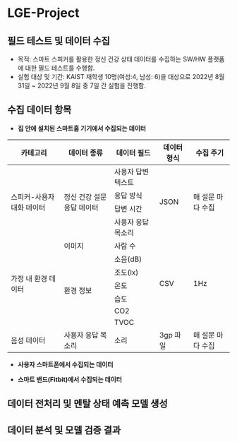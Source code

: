 # LGE-Project

## 필드 테스트 및 데이터 수집

* 목적: 스마트 스피커를 활용한 정신 건강 상태 데이터를 수집하는 SW/HW 플랫폼에 대한 필드 테스트를 수행함.  
* 실험 대상 및 기간: KAIST 재학생 10명(여성:4, 남성: 6)을 대상으로 2022년 8월 31일 ~ 2022년 9월 8일 중 7일 간 실험을 진행함. 

## 수집 데이터 항목

* **집 안에 설치된 스마트홈 기기에서 수집되는 데이터**

<table>
  <thead>
    <tr>
      <th>카테고리</th>
      <th>데이터 종류</th>
      <th>데이터 필드</th>
      <th>데이터 형식</th>
      <th>수집 주기</th>
    </tr>
  </thead>
  <tbody>
    <tr>
      <td rowspan="4">스피커-사용자 대화 데이터</td>
      <td rowspan="4">정신 건강 설문 응답 데이터</td>
      <td>사용자 답변 텍스트</td>
      <td rowspan="4">JSON</td>
      <td rowspan="4">매 설문 마다 수집</td>
    </tr>
    <tr>
      <td>응답 방식</td>
    </tr>
    <tr>
      <td>답변 시간</td>
    </tr>
    <tr>
      <td>사용자 응답 목소리</td>
    </tr>
     <tr>
      <td rowspan="7">가정 내 환경 데이터</td>
      <td>이미지</td>
      <td>사람 수</td>
      <td rowspan="7">CSV</td>
      <td rowspan="7">1Hz</td>
    </tr>
    <tr>
      <td rowspan="6">환경 정보</td>
      <td>소음(dB)</td>
    </tr>
    <tr>
      <td>조도(lx)</td>
    </tr>
     <tr>
      <td>온도</td>
    </tr>
    <tr>
      <td>습도</td>
    </tr>
    <tr>
     <td>CO2</td>
    </tr>
    <tr>
     <td>TVOC</td>
    </tr>
    <tr>
      <td>음성 데이터</td>
      <td>사용자 응답 목소리</td>
      <td>소리</td>
      <td>3gp 파일</td>
      <td>매 설문 마다 수집</td>
    </tr>
  </tbody>
</table>


* **사용자 스마트폰에서 수집되는 데이터**

* **스마트 밴드(Fitbit)에서 수집되는 데이터**


## 데이터 전처리 및 멘탈 상태 예측 모델 생성


## 데이터 분석 및 모델 검증 결과

